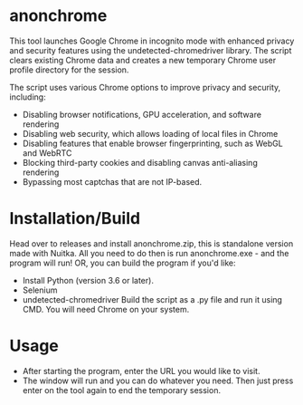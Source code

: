 # anonchrome
This tool launches Google Chrome in incognito mode with enhanced privacy and security features using the undetected-chromedriver library. The script clears existing Chrome data and creates a new temporary Chrome user profile directory for the session.

The script uses various Chrome options to improve privacy and security, including:

- Disabling browser notifications, GPU acceleration, and software rendering
- Disabling web security, which allows loading of local files in Chrome
- Disabling features that enable browser fingerprinting, such as WebGL and WebRTC
- Blocking third-party cookies and disabling canvas anti-aliasing rendering
- Bypassing most captchas that are not IP-based.

# Installation/Build
Head over to releases and install anonchrome.zip, this is standalone version made with Nuitka.
All you need to do then is run anonchrome.exe - and the program will run!
OR, you can build the program if you'd like:
- Install Python (version 3.6 or later).
- Selenium
- undetected-chromedriver
Build the script as a .py file and run it using CMD. You will need Chrome on your system.

# Usage
- After starting the program, enter the URL you would like to visit.
- The window will run and you can do whatever you need. Then just press enter on the tool again to end the temporary session.
